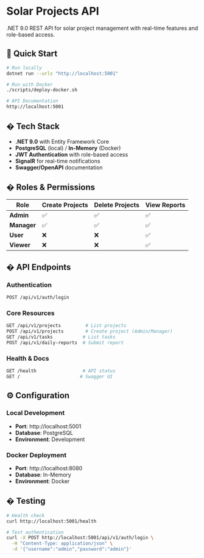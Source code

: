# Solar Projects API

.NET 9.0 REST API for solar project management with real-time features and role-based access.

## 🚀 Quick Start

```bash
# Run locally
dotnet run --urls "http://localhost:5001"

# Run with Docker
./scripts/deploy-docker.sh

# API Documentation
http://localhost:5001
```

## � Tech Stack

- **.NET 9.0** with Entity Framework Core
- **PostgreSQL** (local) / **In-Memory** (Docker)
- **JWT Authentication** with role-based access
- **SignalR** for real-time notifications
- **Swagger/OpenAPI** documentation

## � Roles & Permissions

| Role | Create Projects | Delete Projects | View Reports |
|------|----------------|----------------|--------------|
| **Admin** | ✅ | ✅ | ✅ |
| **Manager** | ✅ | ✅ | ✅ |
| **User** | ❌ | ❌ | ✅ |
| **Viewer** | ❌ | ❌ | ✅ |

## � API Endpoints

### Authentication
```bash
POST /api/v1/auth/login
```

### Core Resources
```bash
GET /api/v1/projects         # List projects
POST /api/v1/projects        # Create project (Admin/Manager)
GET /api/v1/tasks           # List tasks
POST /api/v1/daily-reports  # Submit report
```

### Health & Docs
```bash
GET /health                 # API status
GET /                      # Swagger UI
```

## ⚙️ Configuration

### Local Development
- **Port**: http://localhost:5001
- **Database**: PostgreSQL
- **Environment**: Development

### Docker Deployment
- **Port**: http://localhost:8080
- **Database**: In-Memory
- **Environment**: Docker

## � Testing

```bash
# Health check
curl http://localhost:5001/health

# Test authentication
curl -X POST http://localhost:5001/api/v1/auth/login \
  -H "Content-Type: application/json" \
  -d '{"username":"admin","password":"admin"}'
```

